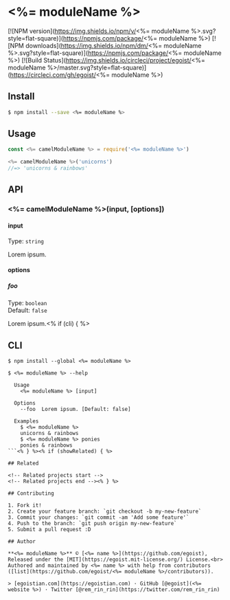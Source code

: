 # <%= moduleName %>

[![NPM version](https://img.shields.io/npm/v/<%= moduleName %>.svg?style=flat-square)](https://npmjs.com/package/<%= moduleName %>) [![NPM downloads](https://img.shields.io/npm/dm/<%= moduleName %>.svg?style=flat-square)](https://npmjs.com/package/<%= moduleName %>) [![Build Status](https://img.shields.io/circleci/project/egoist/<%= moduleName %>/master.svg?style=flat-square)](https://circleci.com/gh/egoist/<%= moduleName %>)

## Install

```bash
$ npm install --save <%= moduleName %>
```

## Usage

```js
const <%= camelModuleName %> = require('<%= moduleName %>')

<%= camelModuleName %>('unicorns')
//=> 'unicorns & rainbows'
```

## API

### <%= camelModuleName %>(input, [options])

#### input

Type: `string`

Lorem ipsum.

#### options

##### foo

Type: `boolean`  
Default: `false`

Lorem ipsum.<% if (cli) { %>

## CLI

```
$ npm install --global <%= moduleName %>
```

```
$ <%= moduleName %> --help

  Usage
    <%= moduleName %> [input]

  Options
    --foo  Lorem ipsum. [Default: false]

  Examples
    $ <%= moduleName %>
    unicorns & rainbows
    $ <%= moduleName %> ponies
    ponies & rainbows
```<% } %><% if (showRelated) { %>

## Related

<!-- Related projects start -->
<!-- Related projects end --><% } %>

## Contributing

1. Fork it!
2. Create your feature branch: `git checkout -b my-new-feature`
3. Commit your changes: `git commit -am 'Add some feature'`
4. Push to the branch: `git push origin my-new-feature`
5. Submit a pull request :D

## Author

**<%= moduleName %>** © [<%= name %>](https://github.com/egoist), Released under the [MIT](https://egoist.mit-license.org/) License.<br>
Authored and maintained by <%= name %> with help from contributors ([list](https://github.com/egoist/<%= moduleName %>/contributors)).

> [egoistian.com](https://egoistian.com) · GitHub [@egoist](<%= website %>) · Twitter [@rem_rin_rin](https://twitter.com/rem_rin_rin)
